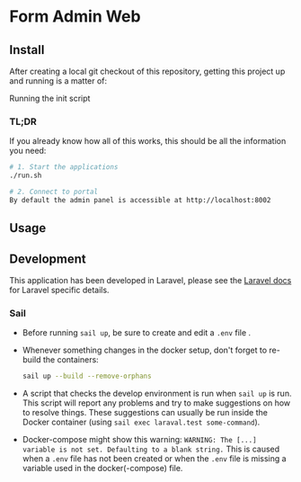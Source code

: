 # Form Admin Web

## Install

After creating a local git checkout of this repository, getting this project up
and running is a matter of:

Running the init script

### TL;DR

If you already know how all of this works, this should be all the information
you need:

```sh
# 1. Start the applications
./run.sh

# 2. Connect to portal
By default the admin panel is accessible at http://localhost:8002
```

## Usage

## Development

This application has been developed in Laravel, please see the
[Laravel docs][laravel-docs]
for Laravel specific details.

### Sail

- Before running `sail up`, be sure to create and edit a `.env` file .

- Whenever something changes in the docker setup, don't forget to re-build the
  containers:

  ```sh
  sail up --build --remove-orphans
  ```

- A script that checks the develop environment is run when `sail up` is run.
This script will report any problems and try to make suggestions on how to
resolve things.
These suggestions can usually be run inside the Docker container (using
`sail exec laraval.test some-command`).

- Docker-compose might show this warning:
  ```WARNING: The [...] variable is not set. Defaulting to a blank string.```
  This is caused when a `.env` file has not been created or when the `.env` file
  is missing a variable used in the docker(-compose) file.

[laravel-docs]: https://laravel.com/docs/10.x
